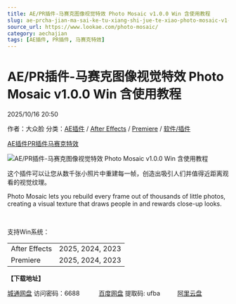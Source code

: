 ```yaml
---
title: AE/PR插件-马赛克图像视觉特效 Photo Mosaic v1.0.0 Win 含使用教程
slug: ae-prcha-jian-ma-sai-ke-tu-xiang-shi-jue-te-xiao-photo-mosaic-v1-0-0-win-han-shi-yong-jiao-cheng
source_url: https://www.lookae.com/photo-mosaic/
category: aechajian
tags: [AE插件, PR插件, 马赛克特效]
---
```

# AE/PR插件-马赛克图像视觉特效 Photo Mosaic v1.0.0 Win 含使用教程

2025/10/16 20:50

作者：大众脸
分类：[AE插件](https://www.lookae.com/after-effects/aechajian/) / [After Effects](https://www.lookae.com/after-effects/) / [Premiere](https://www.lookae.com/qitarjcj/premierezy/) / [软件/插件](https://www.lookae.com/qitarjcj/)

[AE插件](https://www.lookae.com/tag/ae%e6%8f%92%e4%bb%b6/)[PR插件](https://www.lookae.com/tag/pr%e6%8f%92%e4%bb%b6/)[马赛克特效](https://www.lookae.com/tag/%e9%a9%ac%e8%b5%9b%e5%85%8b%e7%89%b9%e6%95%88/)

![AE/PR插件-马赛克图像视觉特效 Photo Mosaic v1.0.0 Win 含使用教程](https://www.lookae.com/wp-content/uploads/2025/10/Photo-Mosaic.jpg "AE/PR插件-马赛克图像视觉特效 Photo Mosaic v1.0.0 Win 含使用教程-LookAE.com")

这个插件可以让您从数千张小照片中重建每一帧，创造出吸引人们并值得近距离观看的视觉纹理。

Photo Mosaic lets you rebuild every frame out of thousands of little photos, creating a visual texture that draws people in and rewards close-up looks.

[﻿﻿﻿](http://cloud.video.taobao.com/play/u/null/p/1/e/6/t/1/537986689834.mp4)

支持Win系统：

|  |  |
| --- | --- |
| After Effects | 2025, 2024, 2023 |
| Premiere | 2025, 2024, 2023 |

**【下载地址】**

[城通网盘](https://url70.ctfile.com/f/2827370-8453041289-d572e3?p=4431) 访问密码：6688           [百度网盘](https://pan.baidu.com/s/1aIX6g8Mjx3L4atbUieHCFA?pwd=ufba) 提取码: ufba          [阿里云盘](https://www.alipan.com/s/XpKkSfDK6Mq)
